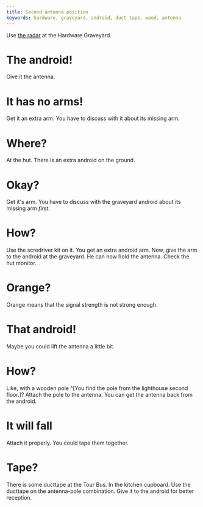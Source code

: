 ```yaml
---
title: Second antenna position
keywords: hardware, graveyard, android, duct tape, wood, antenna
---
```


Use [the radar](../015-scanner.md) at the Hardware Graveyard.

# The android!
Give it the antenna.

# It has no arms!
Get it an extra arm. You have to discuss with it about its missing arm.

# Where?
At the hut. There is an extra android on the ground.

# Okay?
Get it's arm. You have to discuss with the graveyard android about its missing arm _first_.

# How?
Use the scredriver kit on it. You get an extra android arm. Now, give the arm to the android at the graveyard. He can now hold the antenna. Check the hut monitor.

# Orange?
Orange means that the signal strength is not strong enough.

# That android!
Maybe you could lift the antenna a little bit.

# How?
Like, with a wooden pole ^[You find the pole from the lighthouse second floor.]? Attach the pole to the antenna. You can get the antenna back from the android.

# It will fall
Attach it properly. You could tape them together.

# Tape?
There is some ducttape at the Tour Bus. In the kitchen cupboard. Use the ducttape on the antenna-pole combination. Give it to the android for better reception.
